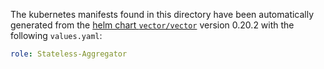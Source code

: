 The kubernetes manifests found in this directory have been automatically generated
from the [helm chart `vector/vector`](https://github.com/vectordotdev/helm-charts/tree/master/charts/vector)
version 0.20.2 with the following `values.yaml`:

```yaml
role: Stateless-Aggregator
```
